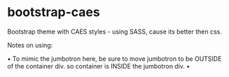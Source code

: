 bootstrap-caes
==============

Bootstrap theme with CAES styles - using SASS, cause its better then css.


Notes on using:

• To mimic the jumbotron here, be sure to move jumbotron to be OUTSIDE of the container div. so container is INSIDE the jumbotron div.
• 
